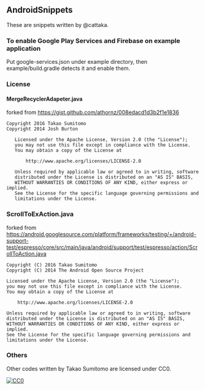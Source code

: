 ## AndroidSnippets

These are snippets written by @cattaka.


### To enable Google Play Services and Firebase on example application
Put google-services.json under example directory,
then example/build.gradle detects it and enable them.


### License

#### MergeRecyclerAdapeter.java
forked from https://gist.github.com/athornz/008edacd1d3b2f1e1836

```
Copyright 2016 Takao Sumitomo
Copyright 2014 Josh Burton

   Licensed under the Apache License, Version 2.0 (the "License");
   you may not use this file except in compliance with the License.
   You may obtain a copy of the License at

       http://www.apache.org/licenses/LICENSE-2.0

   Unless required by applicable law or agreed to in writing, software
   distributed under the License is distributed on an "AS IS" BASIS,
   WITHOUT WARRANTIES OR CONDITIONS OF ANY KIND, either express or implied.
   See the License for the specific language governing permissions and
   limitations under the License.
```

### ScrollToExAction.java
forked from https://android.googlesource.com/platform/frameworks/testing/+/android-support-test/espresso/core/src/main/java/android/support/test/espresso/action/ScrollToAction.java

```
Copyright (C) 2016 Takao Sumitomo
Copyright (C) 2014 The Android Open Source Project

Licensed under the Apache License, Version 2.0 (the "License");
you may not use this file except in compliance with the License.
You may obtain a copy of the License at

    http://www.apache.org/licenses/LICENSE-2.0

Unless required by applicable law or agreed to in writing, software
distributed under the License is distributed on an "AS IS" BASIS,
WITHOUT WARRANTIES OR CONDITIONS OF ANY KIND, either express or implied.
See the License for the specific language governing permissions and
limitations under the License.
 ```

### Others
Other codes written by Takao Sumitomo are licensed under CC0.

[![CC0](http://i.creativecommons.org/p/zero/1.0/88x31.png "CC0")](http://creativecommons.org/publicdomain/zero/1.0/deed.ja)
